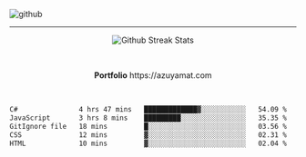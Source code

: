 ![github](https://media.discordapp.net/attachments/881363147364118528/1142610121697021952/background.png?width=1000&height=300)<br>
___
<p align="center">
  <img alt="Github Streak Stats" src="https://streak-stats.demolab.com?user=Azuyamat&theme=transparent&hide_border=true"/>
</p><br>
<p align="center">
      <strong>Portfolio</strong> https://azuyamat.com
</p><br>

<!--START_SECTION:waka-->

```txt
C#               4 hrs 47 mins   █████████████▓░░░░░░░░░░░   54.09 %
JavaScript       3 hrs 8 mins    █████████░░░░░░░░░░░░░░░░   35.35 %
GitIgnore file   18 mins         █░░░░░░░░░░░░░░░░░░░░░░░░   03.56 %
CSS              12 mins         ▓░░░░░░░░░░░░░░░░░░░░░░░░   02.31 %
HTML             10 mins         ▓░░░░░░░░░░░░░░░░░░░░░░░░   02.04 %
```

<!--END_SECTION:waka-->
